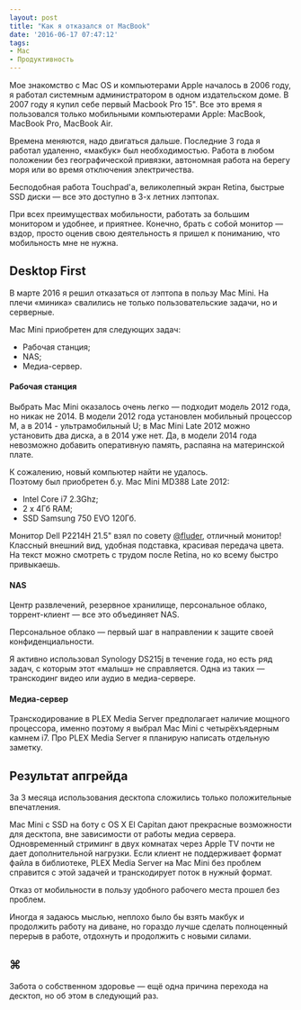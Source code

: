 ```yaml
---
layout: post
title: "Как я отказался от MacBook"
date: '2016-06-17 07:47:12'
tags:
- Mac
- Продуктивность
---
```


Мое знакомство с Mac OS и компьютерами Apple началось в 2006 году, я работал системным администратором в одном издательском доме. В 2007 году я купил себе первый Macbook Pro 15". Все это время я пользовался только мобильными компьютерами Apple: MacBook, MacBook Pro, MacBook Air.

Времена меняются, надо двигаться дальше. Последние 3 года я работал удаленно, «макбук» был необходимостью.  Работа в любом положении без географической привязки, автономная работа на берегу моря или во время отключения электричества. 

Бесподобная работа Touchpad'a, великолепный экран Retina, быстрые SSD диски — все это доступно в 3-х летних лэптопах. 

При всех преимуществах мобильности, работать за большим монитором и удобнее, и приятнее. Конечно, брать с собой монитор — вздор, просто оценив свою деятельность я пришел к пониманию, что мобильность мне не нужна. 


## Desktop First
В марте 2016 я решил отказаться от лэптопа в пользу Mac Mini. На плечи «миника» свалились не только пользовательские задачи, но и серверные.

Mac Mini приобретен для следующих задач:  
- Рабочая станция;  
- NAS;  
- Медиа-сервер.  

#### Рабочая станция
Выбрать Mac Mini оказалось очень легко — подходит модель 2012 года, но никак не 2014. В модели 2012 года установлен мобильный процессор M, а в 2014 - ультрамобильный U; в Mac Mini Late 2012 можно установить два диска, а в 2014 уже нет. Да, в модели 2014 года невозможно добавить оперативную память, распаяна на материнской плате.

К сожалению, новый компьютер найти не удалось.  
Поэтому был приобретен б.у. Mac Mini MD388 Late 2012:  
- Intel Core i7 2.3Ghz;  
- 2 x 4Гб RAM;  
- SSD Samsung 750 EVO 120Гб.  

Монитор Dell P2214H 21.5" взял по совету [@fluder](https://fluder.co/), отличный монитор! Классный внешний вид, удобная подставка, красивая передача цвета. На текст можно смотреть с трудом после Retina, но ко всему быстро привыкаешь. 

#### NAS
Центр развлечений, резервное хранилище, персональное облако, торрент-клиент — все это объединяет NAS. 

Персональное облако — первый шаг в направлении к защите своей конфиденциальности. 

Я активно использовал Synology DS215j в течение года, но есть ряд задач, с которым этот «малыш» не справляется. Одна из таких — транскодинг видео или аудио в медиа-сервере.


#### Медиа-сервер
Транскодирование в PLEX Media Server предполагает наличие мощного процессора, именно поэтому я выбрал Mac Mini с четырёхъядерным камнем i7.  Про PLEX Media Server я планирую написать отдельную заметку.


## Результат апгрейда
За 3 месяца использования десктопа сложились только положительные впечатления. 

Mac Mini с SSD на боту с OS X El Capitan дают прекрасные возможности для десктопа, вне зависимости от работы медиа сервера. Одновременный стриминг в двух комнатах через Apple TV почти не дает дополнительной нагрузки. Если клиент не поддерживает формат файла в библиотеке, PLEX Media Server на Mac Mini без проблем справится с этой задачей и транскодирует поток в нужный формат.

Отказ от мобильности в пользу удобного рабочего места прошел без проблем.  

Иногда я задаюсь мыслью, неплохо было бы взять макбук и продолжить работу на диване, но гораздо лучше сделать полноценный перерыв в работе, отдохнуть и продолжить с новыми силами.

## ⌘
Забота о собственном здоровье — ещё одна причина перехода на десктоп, но об этом в следующий раз.




